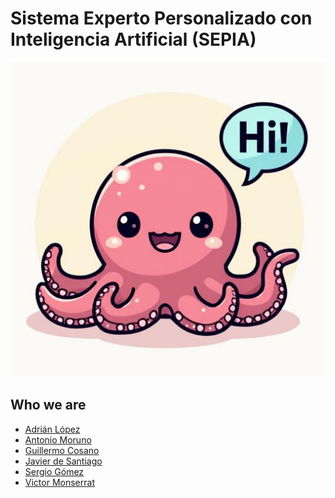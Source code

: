 # Sistema Experto Personalizado con Inteligencia Artificial (SEPIA)

<div align="center">

![SEPIA](/media/sepia.jpg)

</div>

## Who we are

* [Adrián López](https://github.com/AdrianLopezGue)
* [Antonio Moruno](https://github.com/moruno21)
* [Guillermo Cosano](https://github.com/guillecg98)
* [Javier de Santiago](https://github.com/jdes01)
* [Sergio Gómez](https://github.com/sgomez)
* [Victor Monserrat](https://github.com/victormonserrat/)

